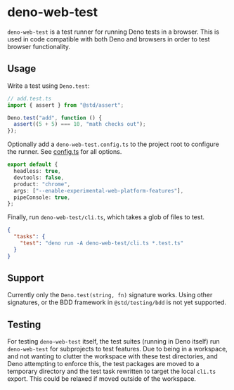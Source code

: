 # deno-web-test

`deno-web-test` is a test runner for running Deno tests in a browser. This is
used in code compatible with both Deno and browsers in order to test browser
functionality.

## Usage

Write a test using `Deno.test`:

```ts
// add.test.ts
import { assert } from "@std/assert";

Deno.test("add", function () {
  assert((5 + 5) === 10, "math checks out");
});
```

Optionally add a `deno-web-test.config.ts` to the project root to configure the
runner. See [config.ts](/deno-web-test/config.ts) for all
options.

```ts
export default {
  headless: true,
  devtools: false,
  product: "chrome",
  args: ["--enable-experimental-web-platform-features"],
  pipeConsole: true,
};
```

Finally, run `deno-web-test/cli.ts`, which takes a glob of files to test.

```json
{
  "tasks": {
    "test": "deno run -A deno-web-test/cli.ts *.test.ts"
  }
}
```

## Support

Currently only the `Deno.test(string, fn)` signature works. Using other
signatures, or the BDD framework in `@std/testing/bdd` is not yet supported.

## Testing

For testing `deno-web-test` itself, the test suites (running in Deno itself) run
`deno-web-test` for subprojects to test features. Due to being in a workspace,
and not wanting to clutter the workspace with these test directories, and Deno
attempting to enforce this, the test packages are moved to a temporary directory
and the test task rewritten to target the local `cli.ts` export. This could be
relaxed if moved outside of the workspace.

